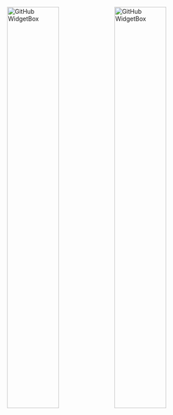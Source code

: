 <p>
  <a>
    <img width="49%" src="https://github-widgetbox.vercel.app/api/skills?frameworks=react,next,vue,tailwind,bootstrap,laravel&tools=git,npm,yarn,webpack,wordpress,nodejs,prettier&includeNames=true&theme=default" alt="GitHub WidgetBox" />
  </a>
  <a>
    <img width="49%" src="https://github-widgetbox.vercel.app/api/skills?languages=js,ts,php&includeNames=true&theme=default" alt="GitHub WidgetBox" />
  </a>
</p>


